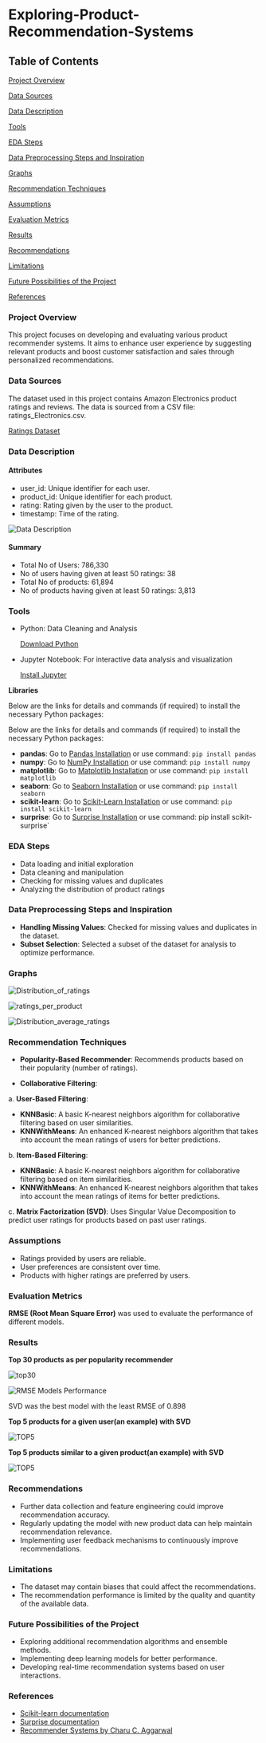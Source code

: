 # Exploring-Product-Recommendation-Systems

## Table of Contents

[Project Overview](#project-overview)

[Data Sources](#data-sources)

[Data Description](#data-description)

[Tools](#tools)

[EDA Steps](#eda-steps)

[Data Preprocessing Steps and Inspiration](#data-preprocessing-steps-and-inspiration)

[Graphs](#graphs)

[Recommendation Techniques](#recommendation-techniques)

[Assumptions](#assumptions)

[Evaluation Metrics](#model-evaluation-metrics)

[Results](#results)

[Recommendations](#recommendations)

[Limitations](#limitations)

[Future Possibilities of the Project](#future-possibilities-of-the-project)

[References](#references)

### Project Overview

This project focuses on developing and evaluating various product recommender systems. It aims to enhance user experience by suggesting relevant products and boost customer satisfaction and sales through personalized recommendations.

### Data Sources

The dataset used in this project contains Amazon Electronics product ratings and reviews. The data is sourced from a CSV file: ratings_Electronics.csv.

[Ratings Dataset](https://www.kaggle.com/datasets/saurav9786/amazon-product-reviews/data)

### Data Description

#### Attributes

- user_id: Unique identifier for each user.
- product_id: Unique identifier for each product.
- rating: Rating given by the user to the product.
- timestamp: Time of the rating.

![Data Description](https://i.postimg.cc/xjgDMBQK/Screenshot-2024-05-27-at-13-01-23-Amazon-Reviews-Jupyter-Notebook.png)

#### Summary

- Total No of Users: 786,330
- No of users having given at least 50 ratings: 38
- Total No of products: 61,894
- No of products having given at least 50 ratings: 3,813

### Tools

- Python: Data Cleaning and Analysis

    [Download Python](https://www.python.org/downloads/)

- Jupyter Notebook: For interactive data analysis and visualization

    [Install Jupyter](https://jupyter.org/install)
 
**Libraries**

Below are the links for details and commands (if required) to install the necessary Python packages:

Below are the links for details and commands (if required) to install the necessary Python packages:
- **pandas**: Go to [Pandas Installation](https://pypi.org/project/pandas/) or use command: `pip install pandas`
- **numpy**: Go to [NumPy Installation](https://pypi.org/project/numpy/) or use command: `pip install numpy`
- **matplotlib**: Go to [Matplotlib Installation](https://pypi.org/project/matplotlib/) or use command: `pip install matplotlib`
- **seaborn**: Go to [Seaborn Installation](https://pypi.org/project/seaborn/) or use command: `pip install seaborn`
- **scikit-learn**: Go to [Scikit-Learn Installation](https://pypi.org/project/scikit-learn/) or use command: `pip install scikit-learn`
- **surprise**: Go to [Surprise Installation](https://pypi.org/project/scikit-surprise/) or use command: pip install scikit-surprise`

### EDA Steps

- Data loading and initial exploration
- Data cleaning and manipulation
- Checking for missing values and duplicates
- Analyzing the distribution of product ratings


### Data Preprocessing Steps and Inspiration

- **Handling Missing Values**: Checked for missing values and duplicates in the dataset.
- **Subset Selection**: Selected a subset of the dataset for analysis to optimize performance.


### Graphs

![Distribution_of_ratings](https://i.postimg.cc/fbx0F2Pz/Screenshot-2024-05-27-at-12-52-23-Amazon-Reviews-Jupyter-Notebook.png)

![ratings_per_product](https://i.postimg.cc/Vv86tnBK/Screenshot-2024-05-27-at-12-54-02-Amazon-Reviews-Jupyter-Notebook.png)

![Distribution_average_ratings](https://i.postimg.cc/7LPYqqPW/Screenshot-2024-05-27-at-12-55-21-Amazon-Reviews-Jupyter-Notebook.png)


### Recommendation Techniques

- **Popularity-Based Recommender**: Recommends products based on their popularity (number of ratings).

- **Collaborative Filtering**:

a. **User-Based Filtering**:

- **KNNBasic**: A basic K-nearest neighbors algorithm for collaborative filtering based on user similarities.
- **KNNWithMeans**: An enhanced K-nearest neighbors algorithm that takes into account the mean ratings of users for better predictions.

b. **Item-Based Filtering**:
- **KNNBasic**: A basic K-nearest neighbors algorithm for collaborative filtering based on item similarities.
- **KNNWithMeans**: An enhanced K-nearest neighbors algorithm that takes into account the mean ratings of items for better predictions.

c. **Matrix Factorization (SVD)**: Uses Singular Value Decomposition to predict user ratings for products based on past user ratings.
  
### Assumptions

- Ratings provided by users are reliable.
- User preferences are consistent over time.
- Products with higher ratings are preferred by users.

### Evaluation Metrics

**RMSE (Root Mean Square Error)** was used to evaluate the performance of different models.

### Results 

**Top 30 products as per popularity recommender**

![top30](https://i.postimg.cc/Fs4DKbTf/Screenshot-2024-05-27-at-12-37-39-Amazon-Reviews-Jupyter-Notebook.png)

![RMSE Models Performance](https://i.postimg.cc/FzYK0Jrw/Screenshot-2024-05-27-at-12-32-53-Chat-GPT.png)

SVD was the best model with the least RMSE of 0.898

**Top 5 products for a given user(an example) with SVD**

![TOP5](https://i.postimg.cc/FRv2x8jj/Screenshot-2024-05-27-at-12-41-51-Amazon-Reviews-Jupyter-Notebook.png)

**Top 5 products similar to a given product(an example) with SVD**

![TOP5](https://i.postimg.cc/tgbzYjdG/Screenshot-2024-05-27-at-12-43-16-Amazon-Reviews-Jupyter-Notebook.png)

### Recommendations

- Further data collection and feature engineering could improve recommendation accuracy.
- Regularly updating the model with new product data can help maintain recommendation relevance.
- Implementing user feedback mechanisms to continuously improve recommendations.

### Limitations

- The dataset may contain biases that could affect the recommendations.
- The recommendation performance is limited by the quality and quantity of the available data.

### Future Possibilities of the Project

- Exploring additional recommendation algorithms and ensemble methods.
- Implementing deep learning models for better performance.
- Developing real-time recommendation systems based on user interactions.

### References

- [Scikit-learn documentation](https://scikit-learn.org/stable/)
- [Surprise documentation](https://pypi.org/project/scikit-surprise/)
- [Recommender Systems by Charu C. Aggarwal](http://pzs.dstu.dp.ua/DataMining/recom/bibl/1aggarwal_c_c_recommender_systems_the_textbook.pdf)


